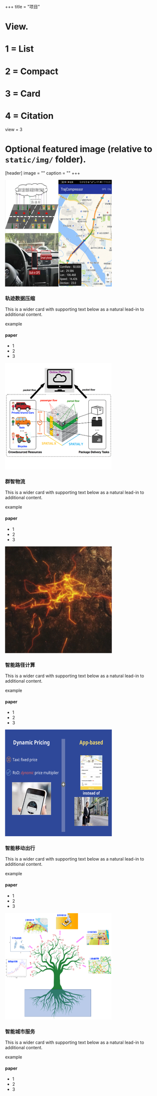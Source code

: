 +++
title = "项目"

# View.
#   1 = List
#   2 = Compact
#   3 = Card
#   4 = Citation
view = 3

# Optional featured image (relative to `static/img/` folder).
[header]
image = ""
caption = ""
+++

<html>
<div class="container">
<div class="row mb-1">
    <div class="row no-gutters border rounded overflow-hidden flex-md-row mb-4 shadow-sm h-md-350 position-relative">
      <div class="col-5 d-none d-lg-block">
          <img src="images/picture1.gif" class="img-responsive" width = "350" height="350" alt="Responsive image">
      </div>
      <div class="col-7 p-4 d-flex flex-column position-static">
        <h3 class="mb-0 text-dark"><strong>轨迹数据压缩</strong></h3>
        <p class="card-text mb-0 font-weight-light">This is a wider card with supporting text below as a natural lead-in to additional content.</p>
        <!-- <div class="mb-1 text-muted">Nov 12</div> -->
        <p class="card-text mb-0 font-weight-light" font-size=12px>example</p>
        <h4 class="mb-1">paper</h4>
        <ul>
          <li class="card-text mb-auto">1</li>
          <li class="card-text mb-auto">2</li>
          <li class="card-text mb-auto">3</li>
        </ul> 
        <!-- <a href="#" class="stretched-link">更多</a> -->
      </div>
    </div>  
</div>
<div class="row mb-1">
    <div class="row no-gutters border rounded overflow-hidden flex-md-row mb-4 shadow-sm h-md-350 position-relative">
      <div class="col-5 d-none d-lg-block">
          <img src="images/picture2.png" class="img-responsive" width = "350" height="350" alt="Responsive image">
      </div>
      <div class="col-7 p-4 d-flex flex-column position-static">
        <h3 class="mb-0 text-dark"><strong>群智物流</strong></h3>
        <p class="card-text mb-0 font-weight-light">This is a wider card with supporting text below as a natural lead-in to additional content.</p>
        <!-- <div class="mb-1 text-muted">Nov 12</div> -->
        <p class="card-text mb-0 font-weight-light" font-size=12px>example</p>
        <h4 class="mb-1">paper</h4>
        <ul>
          <li class="card-text mb-auto">1</li>
          <li class="card-text mb-auto">2</li>
          <li class="card-text mb-auto">3</li>
        </ul> 
        <!-- <a href="#" class="stretched-link">更多</a> -->
      </div>
    </div>  
</div>
<div class="row mb-1">
    <div class="row no-gutters border rounded overflow-hidden flex-md-row mb-4 shadow-sm h-md-350 position-relative">
      <div class="col-5 d-none d-lg-block">
          <img src="images/picture3.gif" class="img-responsive" width = "350" height="350" alt="Responsive image">
      </div>
      <div class="col-7 p-4 d-flex flex-column position-static">
        <h3 class="mb-0 text-dark"><strong>智能路径计算</strong></h3>
        <p class="card-text mb-0 font-weight-light">This is a wider card with supporting text below as a natural lead-in to additional content.</p>
        <!-- <div class="mb-1 text-muted">Nov 12</div> -->
        <p class="card-text mb-0 font-weight-light" font-size=12px>example</p>
        <h4 class="mb-1">paper</h4>
        <ul>
          <li class="card-text mb-auto">1</li>
          <li class="card-text mb-auto">2</li>
          <li class="card-text mb-auto">3</li>
        </ul> 
        <!-- <a href="#" class="stretched-link">更多</a> -->
      </div>
    </div>  
</div>
<div class="row mb-1">
    <div class="row no-gutters border rounded overflow-hidden flex-md-row mb-4 shadow-sm h-md-350 position-relative">
      <div class="col-5 d-none d-lg-block">
          <img src="images/picture4.png" class="img-responsive" width = "350" height="350" alt="Responsive image">
      </div>
      <div class="col-7 p-4 d-flex flex-column position-static">
        <h3 class="mb-0 text-dark"><strong>智能移动出行</strong></h3>
        <p class="card-text mb-0 font-weight-light">This is a wider card with supporting text below as a natural lead-in to additional content.</p>
        <!-- <div class="mb-1 text-muted">Nov 12</div> -->
        <p class="card-text mb-0 font-weight-light" font-size=12px>example</p>
        <h4 class="mb-1">paper</h4>
        <ul>
          <li class="card-text mb-auto">1</li>
          <li class="card-text mb-auto">2</li>
          <li class="card-text mb-auto">3</li>
        </ul> 
        <!-- <a href="#" class="stretched-link">更多</a> -->
      </div>
    </div>  
</div>
<div class="row mb-1">
    <div class="row no-gutters border rounded overflow-hidden flex-md-row mb-4 shadow-sm h-md-350 position-relative">
      <div class="col-5 d-none d-lg-block">
          <img src="images/picture5.png" class="img-responsive" width = "350" height="350" alt="Responsive image">
      </div>
      <div class="col-7 p-4 d-flex flex-column position-static">
        <h3 class="mb-0 text-dark"><strong>智能城市服务</strong></h3>
        <p class="card-text mb-0 font-weight-light">This is a wider card with supporting text below as a natural lead-in to additional content.</p>
        <!-- <div class="mb-1 text-muted">Nov 12</div> -->
        <p class="card-text mb-0 font-weight-light" font-size=12px>example</p>
        <h4 class="mb-1">paper</h4>
        <ul>
          <li class="card-text mb-auto">1</li>
          <li class="card-text mb-auto">2</li>
          <li class="card-text mb-auto">3</li>
        </ul> 
        <!-- <a href="#" class="stretched-link">更多</a> -->
      </div>
    </div>  
</div>
</div>
</html>
